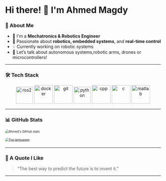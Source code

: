 # Hi there! 👋 I'm Ahmed Magdy

### 🤖 About Me

- 🔧 I'm a **Mechatronics & Robotics Engineer**
- 🚀 Passionate about **robotics, embedded systems**, and **real-time control**
- 💡 Currently working on robotic systems
- 💬 Let’s talk about autonomous systems,robotic arms, drones or microcontrollers!
  
---

### 🛠️ Tech Stack

<p align="center">
  <img src="https://www.vectorlogo.zone/logos/ros/ros-icon.svg" alt="ros2" width="55" height="55"/>
  <img src="https://www.vectorlogo.zone/logos/docker/docker-icon.svg" alt="docker" width="60" height="60"/>
  <img src="https://www.vectorlogo.zone/logos/git-scm/git-scm-icon.svg" alt="git" width="60" height="60"/>
  <img src="https://www.vectorlogo.zone/logos/python/python-icon.svg" alt="python" width="55" height="55"/>
  <img src="https://cdn.jsdelivr.net/gh/devicons/devicon/icons/cplusplus/cplusplus-original.svg" alt="cpp" width="60" height="60"/>
  <img src="https://cdn.jsdelivr.net/gh/devicons/devicon/icons/c/c-original.svg" alt="c" width="60" height="60"/>
  <img src="https://cdn.jsdelivr.net/gh/devicons/devicon/icons/matlab/matlab-original.svg" alt="matlab" width="60" height="60"/>
</p>

---

### 📊 GitHub Stats

<div style="transform: scale(0.7); transform-origin: top left; width: 280px; margin-bottom: 10px;">
  <img src="https://github-readme-stats.vercel.app/api?username=ahmed-mego&show_icons=true&theme=gruvbox" alt="Ahmed's GitHub stats" style="border-radius: 6px;"/>
</div>

<div style="transform: scale(0.7); transform-origin: top left; width: 190px;">
  <a href="https://github.com/ahmed-mego/github-readme-stats" target="_blank" rel="noopener noreferrer">
    <img src="https://github-readme-stats.vercel.app/api/top-langs/?username=ahmed-mego&layout=compact&theme=gruvbox" alt="Top languages" style="border-radius: 6px;"/>
  </a>
</div>

---

### 🧠 A Quote I Like

> “The best way to predict the future is to invent it.”

---

